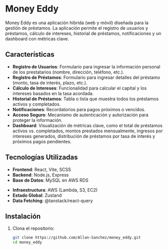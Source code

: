 # Money Eddy

Money Eddy es una aplicación híbrida (web y móvil) diseñada para la gestión de préstamos. La aplicación permite el registro de usuarios y préstamos, cálculo de intereses, historial de préstamos, notificaciones y un dashboard con métricas clave.

## Características

- **Registro de Usuarios**: Formulario para ingresar la información personal de los prestatarios (nombre, dirección, teléfono, etc.).
- **Registro de Préstamos**: Formulario para ingresar detalles del préstamo (monto, tasa de interés, plazo, etc.).
- **Cálculo de Intereses**: Funcionalidad para calcular el capital y los intereses basados en la tasa acordada.
- **Historial de Préstamos**: Tabla o lista que muestra todos los préstamos activos y completados.
- **Notificaciones**: Recordatorios para pagos próximos o vencidos.
- **Acceso Seguro**: Mecanismo de autenticación y autorización para proteger la información.
- **Dashboard**: Visualización de métricas clave, como el total de préstamos activos vs. completados, montos prestados mensualmente, ingresos por intereses generados, distribución de préstamos por tasa de interés y próximos pagos pendientes.

## Tecnologías Utilizadas

- **Frontend**: React, Vite, SCSS
- **Backend**: Node.js, Express
- **Base de Datos**: MySQL en AWS RDS
<!-- - **Autenticación**: Amazon Cognito -->
- **Infraestructura**: AWS (Lambda, S3, EC2)
- **Estado Global**: Zustand
- **Data Fetching**: @tanstack/react-query

## Instalación

1. Clona el repositorio:
   ```bash
   git clone https://github.com/Allan-Sanchez/money_eddy.git
   cd money_eddy
